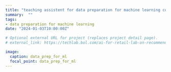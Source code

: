 ```yaml
---
title: "teaching assistent for data preparation for machine learning course at uva and vu for master students"
summary:  ""
tags:
- data preparation for machine learning 
date: "2024-01-03T10:00:00Z"

# Optional external URL for project (replaces project detail page).
# external_link: https://techlab.bol.com/ai-for-retail-lab-on-recommendations-podcast/

image:
  caption: data_prep_for_ml
  focal_point: data_prep_for_ml
---
```


